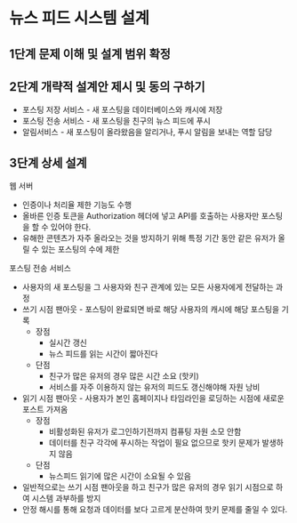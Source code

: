 # 뉴스 피드 시스템 설계

## 1단계 문제 이해 및 설계 범위 확정

## 2단계 개략적 설계안 제시 및 동의 구하기

- 포스팅 저장 서비스 - 새 포스팅을 데이터베이스와 캐시에 저장
- 포스팅 전송 서비스 - 새 포스팅을 친구의 뉴스 피드에 푸시
- 알림서비스 - 새 포스팅이 올라왔음을 알리거나, 푸시 알림을 보내는 역할 담당

## 3단계 상세 설계

웹 서버

- 인증이나 처리율 제한 기능도 수행
- 올바른 인증 토큰을 Authorization 헤더에 넣고 API를 호출하는 사용자만 포스팅을 할 수 있어야 한다.
- 유해한 콘텐츠가 자주 올라오는 것을 방지하기 위해 특정 기간 동안 같은 유저가 올릴 수 있는 포스팅의 수에 제한

포스팅 전송 서비스

- 사용자의 새 포스팅을 그 사용자와 친구 관계에 있는 모든 사용자에게 전달하는 과정
- 쓰기 시점 팬아웃 - 포스팅이 완료되면 바로 해당 사용자의 캐시에 해당 포스팅을 기록
  - 장점
    - 실시간 갱신
    - 뉴스 피드를 읽는 시간이 짧아진다
  - 단점
    - 친구가 많은 유저의 경우 많은 시간 소요 (핫키)
    - 서비스를 자주 이용하지 않는 유저의 피드도 갱신해야해 자원 낭비
- 읽기 시점 팬아웃 - 사용자가 본인 홈페이지나 타임라인을 로딩하는 시점에 새로운 포스트 가져옴
  - 장점
    - 비활성화된 유저가 로그인하기전까지 컴퓨팅 자원 소모 안함
    - 데이터를 친구 각각에 푸시하는 작업이 필요 없으므로 핫키 문제가 발생하지 않음
  - 단점
    - 뉴스피드 읽기에 많은 시간이 소요될 수 있음
- 일반적으로는 쓰기 시점 팬아웃을 하고 친구가 많은 유저의 경우 읽기 시점으로 하여 시스템 과부하를 방지
- 안정 해시를 통해 요청과 데이터를 보다 고르게 분산하여 핫키 문제를 줄일 수 있다.
